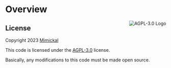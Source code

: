 # Overview

<a href="LICENSE.md"><img align="right" alt="AGPL-3.0 Logo"
src="https://www.gnu.org/graphics/agplv3-155x51.png">
</a>

## License
Copyright 2023 [Mimickal](https://github.com/Mimickal)

This code is licensed under the
[AGPL-3.0](./LICENSE.md) license.

Basically, any modifications to this code must be made open source.
